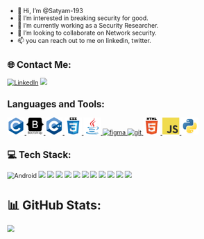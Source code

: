 - 👋 Hi, I’m @Satyam-193
- 👀 I’m interested in breaking security for good.
- 🌱 I’m currently working as a Security Researcher.
- 💞️ I’m looking to collaborate on Network security.
- 📫 you can reach out to me on linkedin, twitter.

## 🌐 Contact Me:

<a href="https://www.linkedin.com/in/satyam-pathak-a482481bb/"><img alt="LinkedIn" src="https://img.shields.io/badge/linkedin-%230077B5.svg?style=for-the-badge&logo=linkedin&logoColor=white"/></a> <a href="https://www.hackerrank.com/Satyampathak7291 "> <img src="https://img.shields.io/badge/-Hackerrank-2EC866?style=for-the-badge&logo=HackerRank&logoColor=white"/> </a>  

## Languages and Tools:

<p align="left">
  <a href="https://www.cprogramming.com/" target="_blank" rel="noreferrer"> 
  <img src="https://raw.githubusercontent.com/devicons/devicon/master/icons/c/c-original.svg" alt="c" width="40" height="40"/> 
  </a>  
 
  <a href="https://getbootstrap.com" target="_blank"> 
  <img src="https://raw.githubusercontent.com/devicons/devicon/master/icons/bootstrap/bootstrap-plain-wordmark.svg" alt="bootstrap" width="40" height="40"/> 
  </a> 
  <a href="https://www.w3schools.com/cpp/" target="_blank"> 
  <img src="https://raw.githubusercontent.com/devicons/devicon/master/icons/cplusplus/cplusplus-original.svg" alt="cplusplus" width="40" height="40"/> 
  </a> 
  <a href="https://www.w3schools.com/css/" target="_blank"> 
  <img src="https://raw.githubusercontent.com/devicons/devicon/master/icons/css3/css3-original-wordmark.svg" alt="css3" width="40" height="40"/> 
  </a> 
  <a href="https://www.java.com" target="_blank" rel="noreferrer"> 
  <img src="https://raw.githubusercontent.com/devicons/devicon/master/icons/java/java-original.svg" alt="java" width="40" height="40"/> </a><a href="https://www.figma.com/" target="_blank"> 
  <img src="https://www.vectorlogo.zone/logos/figma/figma-icon.svg" alt="figma" width="40" height="40"/> 
  </a> 
  <a href="https://git-scm.com/" target="_blank"> 
  <img src="https://www.vectorlogo.zone/logos/git-scm/git-scm-icon.svg" alt="git" width="40" height="40"/> 
  </a> 
  <a href="https://www.w3.org/html/" target="_blank"> 
  <img src="https://raw.githubusercontent.com/devicons/devicon/master/icons/html5/html5-original-wordmark.svg" alt="html5" width="40" height="40"/> 
  </a> 
  <a href="https://developer.mozilla.org/en-US/docs/Web/JavaScript" target="_blank"> 
  <img src="https://raw.githubusercontent.com/devicons/devicon/master/icons/javascript/javascript-original.svg" alt="javascript" width="40" height="40"/> 
  </a> 
  <a href="https://www.python.org" target="_blank"> 
  <img src="https://raw.githubusercontent.com/devicons/devicon/master/icons/python/python-original.svg" alt="python" width="40" height="40"/> 
  </a>
  </p>

## 💻 Tech Stack:

 
  <img src="https://img.shields.io/badge/Android_Studio-3DDC84?style=for-the-badge&logo=android-studio&logoColor=white" alt="Android"/>   <img src="https://img.shields.io/badge/Node.js-339933?style=for-the-badge&logo=nodedotjs&logoColor=white"/>  <img src="https://img.shields.io/badge/MySQL-005C84?style=for-the-badge&logo=mysql&logoColor=white"/>  <img src="https://img.shields.io/badge/MongoDB-4EA94B?style=for-the-badge&logo=mongodb&logoColor=white"/>  <img src="https://img.shields.io/badge/Numpy-777BB4?style=for-the-badge&logo=numpy&logoColor=white"/>  <img src="https://img.shields.io/badge/Pandas-2C2D72?style=for-the-badge&logo=pandas&logoColor=white"/>  <img src="https://img.shields.io/badge/Tor_Browser-7D4698?style=for-the-badge&logo=Tor-Browser&logoColor=white"/>  <img src="https://img.shields.io/badge/VirtualBox-21416b?style=for-the-badge&logo=VirtualBox&logoColor=white"/>  <img src="https://img.shields.io/badge/powershell-5391FE?style=for-the-badge&logo=powershell&logoColor=white"/>  <img src="https://img.shields.io/badge/VMware-231f20?style=for-the-badge&logo=VMware&logoColor=white"/>  <img src="https://img.shields.io/badge/Tails%20-56347C?&style=for-the-badge&logo=tails&logoColor=white"/>  <img src="https://img.shields.io/badge/Kali_Linux-557C94?style=for-the-badge&logo=kali-linux&logoColor=white"/>  
  
   
# 📊 GitHub Stats:

![](https://github-readme-stats.vercel.app/api?username=Satyam-193&theme=dark&hide_border=false&include_all_commits=false&count_private=false)<br/>
